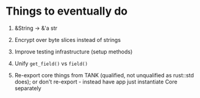 # Things to eventually do

1. &String -> &'a str

1. Encrypt over byte slices instead of strings

1. Improve testing infrastructure (setup methods)

1. Unify `get_field()` vs `field()`

1. Re-export core things from TANK (qualified, not unqualified as rust::std does); or don't re-export - instead have app just instantiate Core separately
